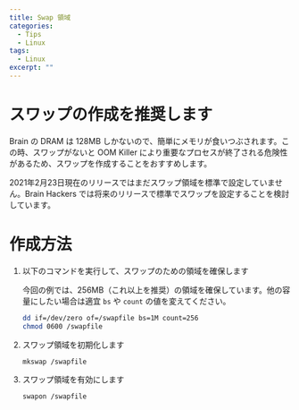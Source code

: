 ```yaml
---
title: Swap 領域
categories:
  - Tips
  - Linux
tags:
  - Linux
excerpt: ""
---
```



# スワップの作成を推奨します

Brain の DRAM は 128MB しかないので、簡単にメモリが食いつぶされます。この時、スワップがないと OOM Killer により重要なプロセスが終了される危険性があるため、スワップを作成することをおすすめします。

2021年2月23日現在のリリースではまだスワップ領域を標準で設定していません。Brain Hackers では将来のリリースで標準でスワップを設定することを検討しています。


# 作成方法

 1. 以下のコマンドを実行して、スワップのための領域を確保します

    今回の例では、256MB（これ以上を推奨）の領域を確保しています。他の容量にしたい場合は適宜 `bs` や `count` の値を変えてください。

    ```sh
    dd if=/dev/zero of=/swapfile bs=1M count=256
    chmod 0600 /swapfile
    ```

 2. スワップ領域を初期化します

    ```sh
    mkswap /swapfile
    ```

 3. スワップ領域を有効にします

    ```sh
    swapon /swapfile
    ```

